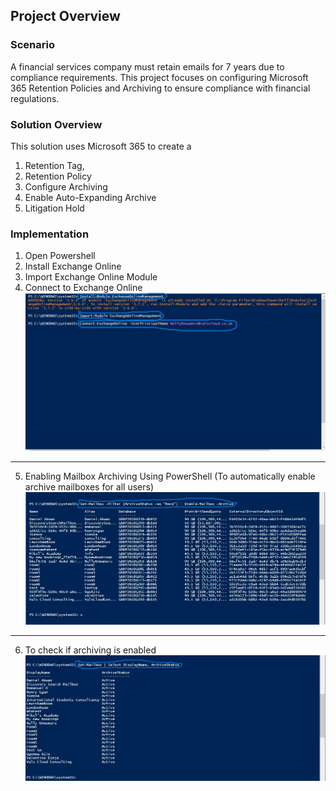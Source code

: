 ## Project Overview
### Scenario
A financial services company must retain emails for 7 years due to compliance requirements. 
This project focuses on configuring Microsoft 365 Retention Policies and Archiving to ensure compliance with financial regulations.

### Solution Overview
This solution uses Microsoft 365 to create a 
1. Retention Tag,
2. Retention Policy
3. Configure Archiving
4. Enable Auto-Expanding Archive
5. Litigation Hold

### Implementation
1. Open Powershell
2. Install Exchange Online
3. Import Exchange Online Module
4. Connect to Exchange Online
![](https://github.com/UgonmaAjie/M365-Admin-Projects/blob/2228b84fc920dbcbc39e13ad4e31646a51b7d79e/Email%20Retention%20%26%20Archiving/Email%20Retention%20%26%20Archiving/archive1.jpeg)
---
5. Enabling Mailbox Archiving Using PowerShell (To automatically enable archive mailboxes for all users)
![](https://github.com/UgonmaAjie/M365-Admin-Projects/blob/2228b84fc920dbcbc39e13ad4e31646a51b7d79e/Email%20Retention%20%26%20Archiving/Email%20Retention%20%26%20Archiving/archive2.jpeg)
---
6. To check if archiving is enabled
![](https://github.com/UgonmaAjie/M365-Admin-Projects/blob/2228b84fc920dbcbc39e13ad4e31646a51b7d79e/Email%20Retention%20%26%20Archiving/Email%20Retention%20%26%20Archiving/archive3.jpeg)

